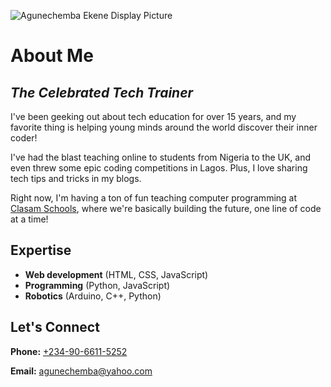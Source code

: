 ![Agunechemba Ekene Display Picture](https://agunechembaekene.wordpress.com/wp-content/uploads/2025/01/cropped-displaypicturetransparent-background.png)

# About Me
*The Celebrated Tech Trainer*
---

I've been geeking out about tech education for over 15 years, and my favorite thing is helping young minds around the world discover their inner coder!

I've had the blast teaching online to students from Nigeria to the UK, and even threw some epic coding competitions in Lagos. Plus, I love sharing tech tips and tricks in my blogs.

Right now, I'm having a ton of fun teaching computer programming at [Clasam Schools](https://clasamschools.com/), where we're basically building the future, one line of code at a time!

## Expertise

- **Web development** (HTML, CSS, JavaScript)
- **Programming** (Python, JavaScript)
- **Robotics** (Arduino, C++, Python)

## Let's Connect

**Phone:** [+234-90-6611-5252](tel:+2349066115252)

**Email:** [agunechemba@yahoo.com](mailto:agunechemba@yahoo.com)
